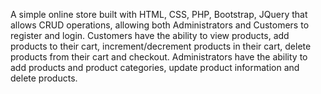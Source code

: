 A simple online store built with HTML, CSS, PHP, Bootstrap, JQuery that allows CRUD operations, allowing both Administrators and 
Customers to register and login.
Customers have the ability to view products, add products to their cart, increment/decrement products in their cart, delete products from 
their cart and checkout.
Administrators have the ability to add products and product categories, update product information and delete products.

